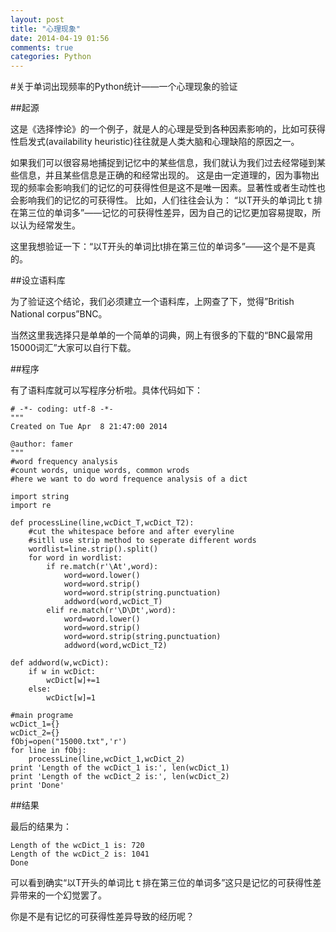 ```yaml
---
layout: post
title: "心理现象"
date: 2014-04-19 01:56
comments: true
categories: Python
---
```


#关于单词出现频率的Python统计——一个心理现象的验证

##起源

这是《选择悖论》的一个例子，就是人的心理是受到各种因素影响的，比如可获得性启发式(availability heuristic)往往就是人类大脑和心理缺陷的原因之一。

如果我们可以很容易地捕捉到记忆中的某些信息，我们就认为我们过去经常碰到某些信息，并且某些信息是正确的和经常出现的。 这是由一定道理的，因为事物出现的频率会影响我们的记忆的可获得性但是这不是唯一因素。显著性或者生动性也会影响我们的记忆的可获得性。 比如，人们往往会认为： “以T开头的单词比ｔ排在第三位的单词多”——记忆的可获得性差异，因为自己的记忆更加容易提取，所以认为经常发生。

这里我想验证一下：“以T开头的单词比t排在第三位的单词多”——这个是不是真的。

<!--more-->


##设立语料库

为了验证这个结论，我们必须建立一个语料库，上网查了下，觉得”British National corpus”BNC。

当然这里我选择只是单单的一个简单的词典，网上有很多的下载的“BNC最常用15000词汇”大家可以自行下载。



##程序

有了语料库就可以写程序分析啦。具体代码如下：

~~~~~~~~~~~~~~~~~~~~~~~~~~~~~~~~~~~~~~~~~~~~~~~~~~~~~~~~~~~~~~~~~~~~~
# -*- coding: utf-8 -*-
"""
Created on Tue Apr  8 21:47:00 2014

@author: famer
"""
#word frequency analysis
#count words, unique words, common wrods
#here we want to do word frequence analysis of a dict

import string
import re

def processLine(line,wcDict_T,wcDict_T2):
    #cut the whitespace before and after everyline
    #sitll use strip method to seperate different words
    wordlist=line.strip().split()
    for word in wordlist:
        if re.match(r'\At',word):
            word=word.lower()
            word=word.strip()
            word=word.strip(string.punctuation)
            addword(word,wcDict_T)
        elif re.match(r'\D\Dt',word):
            word=word.lower()
            word=word.strip()
            word=word.strip(string.punctuation)
            addword(word,wcDict_T2)

def addword(w,wcDict):
    if w in wcDict:
        wcDict[w]+=1
    else:
        wcDict[w]=1

#main programe
wcDict_1={}
wcDict_2={}
fObj=open("15000.txt",'r')
for line in fObj:
    processLine(line,wcDict_1,wcDict_2)
print 'Length of the wcDict_1 is:', len(wcDict_1)
print 'Length of the wcDict_2 is:', len(wcDict_2)
print 'Done'
~~~~~~~~~~~~~~~~~~~~~~~~~~~~~~~~~~~~~~~~~~~~~~~~~~~~~~~~~~~~~~~~~~~~~

##结果

最后的结果为：

	Length of the wcDict_1 is: 720
	Length of the wcDict_2 is: 1041
	Done



可以看到确实“以T开头的单词比ｔ排在第三位的单词多”这只是记忆的可获得性差异带来的一个幻觉罢了。

你是不是有记忆的可获得性差异导致的经历呢？
